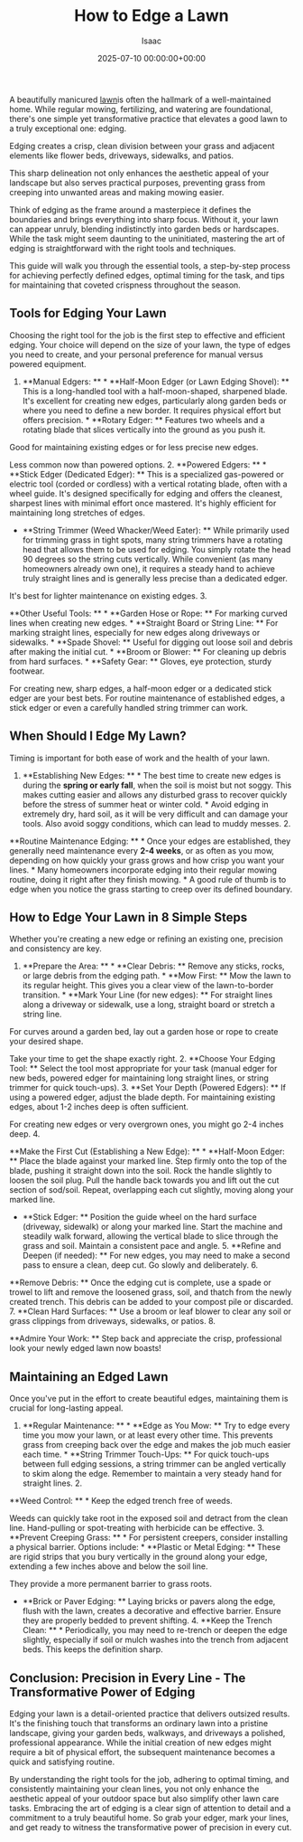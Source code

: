﻿---
title: How to Edge a Lawn
description: A beautifully manicured lawn is often the hallmark of a well-maintained home. While regular mowing, fertilizing, and watering are foundational, there's one...
slug: /how-to-edge-a-lawn/
date: 2025-07-10 00:00:00+00:00
lastmod: 2025-07-10 00:00:00+03:00
author: Isaac
categories:

- Lawn Care

- Guides

- Landscaping
tags:

- lawn-care

- lawn

- crisp
layout: post
---

A beautifully manicured [lawn](https://pestpolicy.com/10-essential-lawn-and-garden-tools-for-fall/)is often the hallmark of a well-maintained home. While regular mowing, fertilizing, and watering are foundational, there's one simple yet transformative practice that elevates a good lawn to a truly exceptional one: edging.

Edging creates a crisp, clean division between your grass and adjacent elements like flower beds, driveways, sidewalks, and patios.

This sharp delineation not only enhances the aesthetic appeal of your landscape but also serves practical purposes, preventing grass from creeping into unwanted areas and making mowing easier.

Think of edging as the frame around a masterpiece it defines the boundaries and brings everything into sharp focus. Without it, your lawn can appear unruly, blending indistinctly into garden beds or hardscapes. While the task might seem daunting to the uninitiated, mastering the art of edging is straightforward with the right tools and techniques.

This guide will walk you through the essential tools, a step-by-step process for achieving perfectly defined edges, optimal timing for the task, and tips for maintaining that coveted crispness throughout the season.

##  Tools for Edging Your Lawn

Choosing the right tool for the job is the first step to effective and efficient edging. Your choice will depend on the size of your lawn, the type of edges you need to create, and your personal preference for manual versus powered equipment.

1. **Manual Edgers: ** * **Half-Moon Edger (or Lawn Edging Shovel): ** This is a long-handled tool with a half-moon-shaped, sharpened blade. It's excellent for creating new edges, particularly along garden beds or where you need to define a new border. It requires physical effort but offers precision. * **Rotary Edger: ** Features two wheels and a rotating blade that slices vertically into the ground as you push it.

Good for maintaining existing edges or for less precise new edges.

Less common now than powered options. 2. **Powered Edgers: ** * **Stick Edger (Dedicated Edger): ** This is a specialized gas-powered or electric tool (corded or cordless) with a vertical rotating blade, often with a wheel guide. It's designed specifically for edging and offers the cleanest, sharpest lines with minimal effort once mastered. It's highly efficient for maintaining long stretches of edges.

* **String Trimmer (Weed Whacker/Weed Eater): ** While primarily used for trimming grass in tight spots, many string trimmers have a rotating head that allows them to be used for edging. You simply rotate the head 90 degrees so the string cuts vertically. While convenient (as many homeowners already own one), it requires a steady hand to achieve truly straight lines and is generally less precise than a dedicated edger.

It's best for lighter maintenance on existing edges. 3.

**Other Useful Tools: ** * **Garden Hose or Rope: ** For marking curved lines when creating new edges. * **Straight Board or String Line: ** For marking straight lines, especially for new edges along driveways or sidewalks. * **Spade Shovel: ** Useful for digging out loose soil and debris after making the initial cut. * **Broom or Blower: ** For cleaning up debris from hard surfaces. * **Safety Gear: ** Gloves, eye protection, sturdy footwear.

For creating new, sharp edges, a half-moon edger or a dedicated stick edger are your best bets. For routine maintenance of established edges, a stick edger or even a carefully handled string trimmer can work.

##  When Should I Edge My Lawn?

Timing is important for both ease of work and the health of your lawn.

1. **Establishing New Edges: ** * The best time to create new edges is during the **spring or early fall**, when the soil is moist but not soggy. This makes cutting easier and allows any disturbed grass to recover quickly before the stress of summer heat or winter cold. * Avoid edging in extremely dry, hard soil, as it will be very difficult and can damage your tools. Also avoid soggy conditions, which can lead to muddy messes. 2.

**Routine Maintenance Edging: ** * Once your edges are established, they generally need maintenance every **2-4 weeks**, or as often as you mow, depending on how quickly your grass grows and how crisp you want your lines. * Many homeowners incorporate edging into their regular mowing routine, doing it right after they finish mowing. * A good rule of thumb is to edge when you notice the grass starting to creep over its defined boundary.

##  How to Edge Your Lawn in 8 Simple Steps

Whether you're creating a new edge or refining an existing one, precision and consistency are key.

1. **Prepare the Area: ** * **Clear Debris: ** Remove any sticks, rocks, or large debris from the edging path. * **Mow First: ** Mow the lawn to its regular height. This gives you a clear view of the lawn-to-border transition. * **Mark Your Line (for new edges): ** For straight lines along a driveway or sidewalk, use a long, straight board or stretch a string line.

For curves around a garden bed, lay out a garden hose or rope to create your desired shape.

Take your time to get the shape exactly right. 2. **Choose Your Edging Tool: ** Select the tool most appropriate for your task (manual edger for new beds, powered edger for maintaining long straight lines, or string trimmer for quick touch-ups). 3. **Set Your Depth (Powered Edgers): ** If using a powered edger, adjust the blade depth. For maintaining existing edges, about 1-2 inches deep is often sufficient.

For creating new edges or very overgrown ones, you might go 2-4 inches deep. 4.

**Make the First Cut (Establishing a New Edge): ** * **Half-Moon Edger: ** Place the blade against your marked line. Step firmly onto the top of the blade, pushing it straight down into the soil. Rock the handle slightly to loosen the soil plug. Pull the handle back towards you and lift out the cut section of sod/soil. Repeat, overlapping each cut slightly, moving along your marked line.

* **Stick Edger: ** Position the guide wheel on the hard surface (driveway, sidewalk) or along your marked line. Start the machine and steadily walk forward, allowing the vertical blade to slice through the grass and soil. Maintain a consistent pace and angle. 5. **Refine and Deepen (if needed): ** For new edges, you may need to make a second pass to ensure a clean, deep cut. Go slowly and deliberately. 6.

**Remove Debris: ** Once the edging cut is complete, use a spade or trowel to lift and remove the loosened grass, soil, and thatch from the newly created trench. This debris can be added to your compost pile or discarded. 7. **Clean Hard Surfaces: ** Use a broom or leaf blower to clear any soil or grass clippings from driveways, sidewalks, or patios. 8.

**Admire Your Work: ** Step back and appreciate the crisp, professional look your newly edged lawn now boasts!

##  Maintaining an Edged Lawn

Once you've put in the effort to create beautiful edges, maintaining them is crucial for long-lasting appeal.

1. **Regular Maintenance: ** * **Edge as You Mow: ** Try to edge every time you mow your lawn, or at least every other time. This prevents grass from creeping back over the edge and makes the job much easier each time. * **String Trimmer Touch-Ups: ** For quick touch-ups between full edging sessions, a string trimmer can be angled vertically to skim along the edge. Remember to maintain a very steady hand for straight lines. 2.

**Weed Control: ** * Keep the edged trench free of weeds.

Weeds can quickly take root in the exposed soil and detract from the clean line. Hand-pulling or spot-treating with herbicide can be effective. 3. **Prevent Creeping Grass: ** * For persistent creepers, consider installing a physical barrier. Options include: * **Plastic or Metal Edging: ** These are rigid strips that you bury vertically in the ground along your edge, extending a few inches above and below the soil line.

They provide a more permanent barrier to grass roots.

* **Brick or Paver Edging: ** Laying bricks or pavers along the edge, flush with the lawn, creates a decorative and effective barrier. Ensure they are properly bedded to prevent shifting. 4. **Keep the Trench Clean: ** * Periodically, you may need to re-trench or deepen the edge slightly, especially if soil or mulch washes into the trench from adjacent beds. This keeps the definition sharp.

##  Conclusion: Precision in Every Line - The Transformative Power of Edging

Edging your lawn is a detail-oriented practice that delivers outsized results. It's the finishing touch that transforms an ordinary lawn into a pristine landscape, giving your garden beds, walkways, and driveways a polished, professional appearance. While the initial creation of new edges might require a bit of physical effort, the subsequent maintenance becomes a quick and satisfying routine.

By understanding the right tools for the job, adhering to optimal timing, and consistently maintaining your clean lines, you not only enhance the aesthetic appeal of your outdoor space but also simplify other lawn care tasks. Embracing the art of edging is a clear sign of attention to detail and a commitment to a truly beautiful home. So grab your edger, mark your lines, and get ready to witness the transformative power of precision in every cut.
